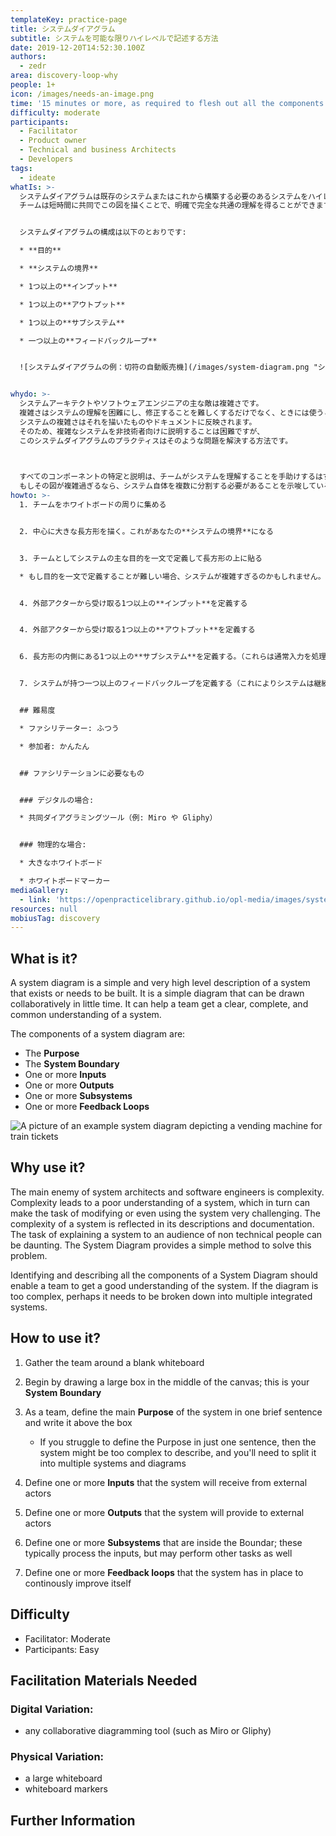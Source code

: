 ```yaml
---
templateKey: practice-page
title: システムダイアグラム
subtitle: システムを可能な限りハイレベルで記述する方法
date: 2019-12-20T14:52:30.100Z
authors:
  - zedr
area: discovery-loop-why
people: 1+
icon: /images/needs-an-image.png
time: '15 minutes or more, as required to flesh out all the components of the diagram'
difficulty: moderate
participants:
  - Facilitator
  - Product owner
  - Technical and business Architects
  - Developers
tags:
  - ideate
whatIs: >-
  システムダイアグラムは既存のシステムまたはこれから構築する必要のあるシステムをハイレベルで記述するシンプルな方法です。
  チームは短時間に共同でこの図を描くことで、明確で完全な共通の理解を得ることができます。


  システムダイアグラムの構成は以下のとおりです:

  * **目的**

  * **システムの境界**

  * 1つ以上の**インプット**

  * 1つ以上の**アウトプット**

  * 1つ以上の**サブシステム**

  * 一つ以上の**フィードバックループ**


  ![システムダイアグラムの例：切符の自動販売機](/images/system-diagram.png "システムダイアグラムの例：切符の自動販売機 ")


whydo: >-
  システムアーキテクトやソフトウェアエンジニアの主な敵は複雑さです。
  複雑さはシステムの理解を困難にし、修正することを難しくするだけでなく、ときには使うこと自体を難しくさせます。
  システムの複雑さはそれを描いたものやドキュメントに反映されます。
  そのため、複雑なシステムを非技術者向けに説明することは困難ですが、
  このシステムダイアグラムのプラクティスはそのような問題を解決する方法です。
  


  すべてのコンポーネントの特定と説明は、チームがシステムを理解することを手助けするはずです。
  もしその図が複雑過ぎるなら、システム自体を複数に分割する必要があることを示唆しているかもしれません。
howto: >-
  1. チームをホワイトボードの周りに集める


  2. 中心に大きな長方形を描く。これがあなたの**システムの境界**になる


  3. チームとしてシステムの主な目的を一文で定義して長方形の上に貼る

  * もし目的を一文で定義することが難しい場合、システムが複雑すぎるのかもしれません。もしかしたら複数のシステムに分けて、複数の図に分けるべきなのかもしれません。


  4. 外部アクターから受け取る1つ以上の**インプット**を定義する


  4. 外部アクターから受け取る1つ以上の**アウトプット**を定義する


  6. 長方形の内側にある1つ以上の**サブシステム**を定義する。（これらは通常入力を処理するものだが、他のタスクを実行する場合もある）


  7. システムが持つ一つ以上のフィードバックループを定義する（これによりシステムは継続的に自己改善する）


  ## 難易度

  * ファシリテーター: ふつう

  * 参加者: かんたん


  ## ファシリテーションに必要なもの


  ### デジタルの場合:

  * 共同ダイアグラミングツール（例: Miro や Gliphy）


  ### 物理的な場合:

  * 大きなホワイトボード

  * ホワイトボードマーカー
mediaGallery:
  - link: 'https://openpracticelibrary.github.io/opl-media/images/system-diagram.png'
resources: null
mobiusTag: discovery
---
```

## What is it?

A system diagram is a simple and very high level description of a system that exists or needs to be built. It is a simple diagram that can be drawn collaboratively in little time. It can help a team get a clear, complete, and common understanding of a system.

The components of a system diagram are:

* The **Purpose**
* The **System Boundary**
* One or more **Inputs**
* One or more **Outputs**
* One or more **Subsystems**
* One or more **Feedback Loops**

![A picture of an example system diagram depicting a vending machine for train tickets](/images/system-diagram.png "An example system diagram depicting a vending machine for train tickets")

## Why use it?

The main enemy of system architects and software engineers is complexity. Complexity leads to a poor understanding of a system, which in turn can make the task of modifying or even using the system very challenging. The complexity of a system is reflected in its descriptions and documentation. The task of explaining a system to an audience of non technical people can be daunting. The System Diagram provides a simple method to solve this problem.

Identifying and describing all the components of a System Diagram should enable a team to get a good understanding of the system. If the diagram is too complex, perhaps it needs to be broken down into multiple integrated systems.

## How to use it?

1. Gather the team around a blank whiteboard
2. Begin by drawing a large box in the middle of the canvas; this is your **System Boundary**
3. As a team, define the main **Purpose** of the system in one brief sentence and write it above the box

   * If you struggle to define the Purpose in just one sentence, then the system might be too complex to describe, and you'll need to split it into multiple systems and diagrams
4. Define one or more **Inputs** that the system will receive from external actors
5. Define one or more **Outputs** that the system will provide to external actors
6. Define one or more **Subsystems** that are inside the Boundar; these typically process the inputs, but may perform other tasks as well
7. Define one or more **Feedback loops** that the system has in place to continously improve itself

## Difficulty

* Facilitator: Moderate
* Participants: Easy

## Facilitation Materials Needed

### Digital Variation:

* any collaborative diagramming tool (such as Miro or Gliphy)

### Physical Variation:

* a large whiteboard
* whiteboard markers

## Further Information
